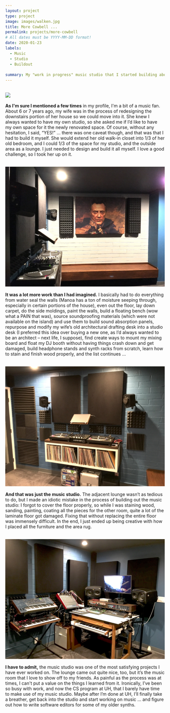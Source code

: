 ```yaml
---
layout: project
type: project
image: images/walken.jpg
title: More Cowbell ...
permalink: projects/more-cowbell
# All dates must be YYYY-MM-DD format!
date: 2020-01-23
labels:
  - Music
  - Studio
  - Buildout

summary: My "work in progress" music studio that I started building about 5 years ago.
---
```

<div class="ui divider"></div>
<br>

<img class="ui fluid rounded image" src="../images/studio-pre.jpg">
<br>

**As I'm sure I mentioned a few times** in my profile, I'm a bit of a music fan. About 6 or 7 years ago, my wife was in the process of redesigning the downstairs portion of her house so we could move into it. She knew I always wanted to have my own studio, so she asked me if I’d like to have my own space for it the newly renovated space. Of course, without any hesitation, I said, “YES!” … there was one caveat though, and that was that I had to build it myself. She would extend her old walk-in closet into 1/3 of her old bedroom, and I could 1/3 of the space for my studio, and the outside area as a lounge. I just needed to design and build it all myself. I love a good challenge, so I took her up on it.

<br>
<img class="ui fluid rounded image" src="../images/walken-wall.jpg">
<br>

**It was a lot more work than I had imagined.** I basically had to do everything from water seal the walls (Manoa has a ton of moisture seeping through, especially in certain portions of the house), even out the floor, lay down carpet, do the side moldings, paint the walls, build a floating bench (wow what a PAIN that was), source soundproofing materials (which were not available on the island) and use them to build sound absorption panels, repurpose and modify my wife’s old architectural drafting desk into a studio desk (I preferred this idea over buying a new one, as I’d always wanted to be an architect – next life, I suppose), find create ways to mount my mixing board and float my DJ booth without having things crash down and get damaged, build headphone stands and synth racks from scratch, learn how to stain and finish wood properly, and the list continues … 

<br>
<img class="ui fluid rounded image" src="../images/djbooth.jpg">
<br>

**And that was just the music studio.** The adjacent lounge wasn’t as tedious to do, but I made an idiotic mistake in the process of building out the music studio: I forgot to cover the floor properly, so while I was staining wood, sanding, painting, coating all the pieces for the other room, quite a lot of the laminate floor got damaged. Fixing that without replacing the entire floor was immensely difficult. In the end, I just ended up being creative with how I placed all the furniture and the area rug.

<br>
<img class="ui fluid rounded image" src="../images/mixing-desk.jpg">
<br>

**I have to admit,** the music studio was one of the most satisfying projects I have ever worked on. The lounge came out quite nice, too, but it’s the music room that I love to show off to my friends. As painful as the process was at times, I can't put a value on the things I learned from it. Ironically, I’ve been so busy with work, and now the CS program at UH, that I barely have time to make use of my music studio. Maybe after I’m done at UH, I’ll finally take a breather, get back into the studio and start working on music ... and figure out how to write software editors for some of my older synths.
<br>
<br>
